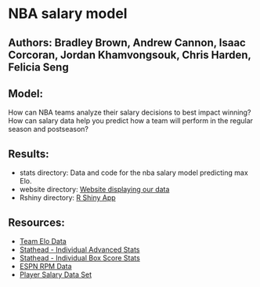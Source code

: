 # NBA salary model

## Authors: Bradley Brown, Andrew Cannon, Isaac Corcoran, Jordan Khamvongsouk, Chris Harden, Felicia Seng

## Model:
How can NBA teams analyze their salary decisions to best impact winning? How can salary data help you predict how a team will perform in the regular season and postseason?

## Results:
  - stats directory: Data and code for the nba salary model predicting max Elo.
  - website directory: [Website displaying our data](https://nbasalary.sportsdada.net)
  - Rshiny directory: [R Shiny App](https://christopher-harden.shinyapps.io/NbaSalary/)

## Resources:
  - [Team Elo Data](https://github.com/fivethirtyeight/data/tree/master/nba-elo)
  - [Stathead - Individual Advanced Stats](https://stathead.com/tiny/iOu2j)
  - [Stathead - Individual Box Score Stats](https://stathead.com/tiny/UOe8L)
  - [ESPN RPM Data](http://www.espn.com/nba/statistics/rpm/_/year/2020)
  - [Player Salary Data Set](https://www.kaggle.com/whitefero/nba-player-salary-19902017)
  
